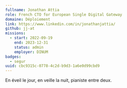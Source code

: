 ```yaml
---
fullname: Jonathan Attia
role: French CTO for European Single Digital Gateway
domaine: Déploiement
link: https://www.linkedin.com/in/jonathanjattia/
github: jj-at
missions:
  - start: 2022-09-19
    end: 2023-12-31
    status: admin
    employer: DINUM
badges:
  - segur
uuid: cbc9315c-0778-4c2d-b9d3-1a6e0d99cbd9
---
```

En éveil le jour, en veille la nuit, pianiste entre deux.